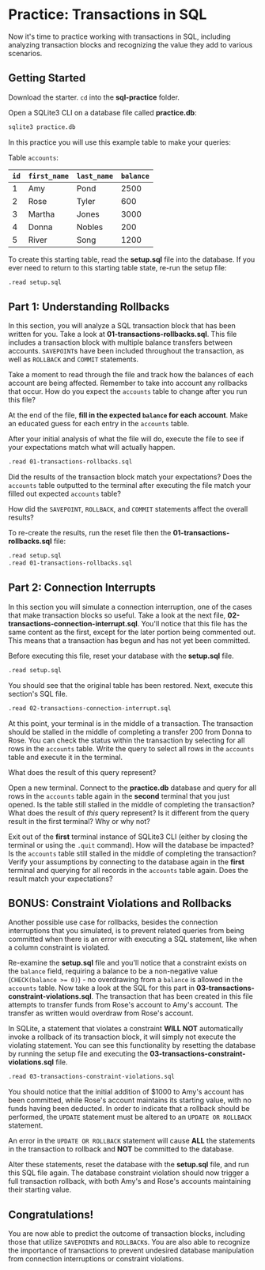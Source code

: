 # Practice: Transactions in SQL

Now it's time to practice working with transactions in SQL, including analyzing 
transaction blocks and recognizing the value they add to various scenarios.

## Getting Started

Download the starter. `cd` into the __sql-practice__ folder.

Open a SQLite3 CLI on a database file called __practice.db__:

```bash
sqlite3 practice.db
```

In this practice you will use this example table to make your queries:

Table `accounts`:

| `id` | `first_name` | `last_name` | `balance` |
| ---- | ------------ | ----------- | --------- |
| 1    | Amy          | Pond        | 2500      |
| 2    | Rose         | Tyler       | 600       |
| 3    | Martha       | Jones       | 3000      |
| 4    | Donna        | Nobles      | 200       |
| 5    | River        | Song        | 1200      |

To create this starting table, read the __setup.sql__ file into the database. If 
you ever need to return to this starting table state, re-run the setup file:

```bash
.read setup.sql
```


## Part 1: Understanding Rollbacks

In this section, you will analyze a SQL transaction block that has been written 
for you. Take a look at __01-transactions-rollbacks.sql__. This file includes a 
transaction block with multiple balance transfers between accounts. `SAVEPOINT`s 
have been included throughout the transaction, as well as `ROLLBACK` and 
`COMMIT` statements. 

Take a moment to read through the file and track how the balances of each 
account are being affected. Remember to take into account any rollbacks that 
occur. How do you expect the `accounts` table to change after you run this
file?

At the end of the file, **fill in the expected `balance` for each account**.
Make an educated guess for each entry in the `accounts` table.

After your initial analysis of what the file will do, execute the file to see
if your expectations match what will actually happen.

```bash
.read 01-transactions-rollbacks.sql
```

Did the results of the transaction block match your expectations? Does the
`accounts` table outputted to the terminal after executing the file match your
filled out expected `accounts` table?

How did the 
`SAVEPOINT`, `ROLLBACK`, and `COMMIT` statements affect the overall results?

To re-create the results, run the reset file then the __01-transactions-rollbacks.sql__
file:

```bash
.read setup.sql
.read 01-transactions-rollbacks.sql
```


## Part 2: Connection Interrupts

In this section you will simulate a connection interruption, one of the cases 
that make transaction blocks so useful. Take a look at the next file, 
__02-transactions-connection-interrupt.sql__. You'll notice that this file has 
the same content as the first, except for the later portion being commented out. 
This means that a transaction has begun and has not yet been committed.

Before executing this file, reset your database with the __setup.sql__ file.

```bash
.read setup.sql
```

You should see that the original table has been restored. Next, execute this 
section's SQL file.

```bash
.read 02-transactions-connection-interrupt.sql
```

At this point, your terminal is in the middle of a transaction. The transaction
should be stalled in the middle of completing a transfer 200 from Donna to Rose.
You can check  the status within the transaction by selecting for all rows in the
`accounts` table. Write the query to select all rows in the `accounts` table
and execute it in the terminal.

What does the result of this query represent?

Open a new terminal. Connect to the __practice.db__ database and query for all 
rows in the `accounts` table again in the **second** terminal that you just opened.
Is the table still stalled in the middle of completing the transaction?
What does the result of *this* query represent? Is it different from the query result
in the first terminal? Why or why not?

Exit out of the **first** terminal instance of SQLite3 CLI (either by closing the terminal or 
using the `.quit` command). How will the database be impacted? Is the `accounts` table
still stalled in the middle of completing the transaction? Verify your 
assumptions by connecting to the database again in the **first** terminal and querying
for all records in the `accounts` table again. Does the result match your
expectations?


## BONUS: Constraint Violations and Rollbacks

Another possible use case for rollbacks, besides the connection interruptions 
that you simulated, is to prevent related queries from being committed when
there is an error with executing a SQL statement, like when a column constraint
is violated.

Re-examine the __setup.sql__ file and you'll notice that a constraint exists on 
the `balance` field, requiring a balance to be a non-negative value (`CHECK(balance >= 0)`) - no 
overdrawing from a `balance` is allowed in the `accounts` table. Now take a look at the SQL 
for this part in __03-transactions-constraint-violations.sql__. The transaction 
that has been created in this file attempts to transfer funds from Rose's 
account to Amy's account. The transfer as written would overdraw from Rose's 
account.

In SQLite, a statement that violates a constraint **WILL NOT** automatically invoke 
a rollback of its transaction block, it will simply not execute the violating 
statement. You can see this functionality by resetting the database by running
the setup file and executing the __03-transactions-constraint-violations.sql__ file. 

```bash
.read 03-transactions-constraint-violations.sql
```

You should notice that the initial addition of $1000 to Amy's account has been 
committed, while Rose's account maintains its starting value, with no funds 
having been deducted. In order to indicate that a rollback should be performed, 
the `UPDATE` statement must be altered to an `UPDATE OR ROLLBACK` statement. 

An error in the `UPDATE OR ROLLBACK` statement will cause **ALL** the statements in the
transaction to rollback and **NOT** be committed to the database.

Alter these statements, reset the database with the __setup.sql__ file, and run 
this SQL file again. The database constraint violation should now trigger a 
full transaction rollback, with both Amy's and Rose's accounts maintaining their
starting value.


## Congratulations!

You are now able to predict the outcome of transaction blocks, including those 
that utilize `SAVEPOINT`s and `ROLLBACK`s. You are also able to recognize the 
importance of transactions to prevent undesired database manipulation from 
connection interruptions or constraint violations.